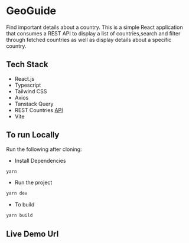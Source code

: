# GeoGuide

Find important details about a country.
This is a simple React application that consumes a REST API to display a list of countries,search and filter through fetched countries as well as display details about a specific country.

## Tech Stack

- React.js
- Typescript
- Tailwind CSS
- Axios
- Tanstack Query
- REST Countries [API](https://restcountries.com/)
- Vite

## To run Locally

Run the following after cloning:

- Install Dependencies

```bash
yarn 
```

- Run the project
```bash
yarn dev
```

- To build
```bash
yarn build
```


## Live Demo Url

